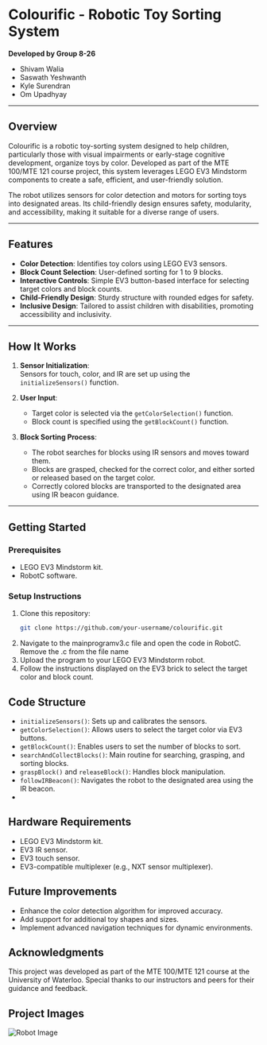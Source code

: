 # **Colourific - Robotic Toy Sorting System**

**Developed by Group 8-26**  
- Shivam Walia
- Saswath Yeshwanth   
- Kyle Surendran   
- Om Upadhyay  

---

## **Overview**  
Colourific is a robotic toy-sorting system designed to help children, particularly those with visual impairments or early-stage cognitive development, organize toys by color. Developed as part of the MTE 100/MTE 121 course project, this system leverages LEGO EV3 Mindstorm components to create a safe, efficient, and user-friendly solution.

The robot utilizes sensors for color detection and motors for sorting toys into designated areas. Its child-friendly design ensures safety, modularity, and accessibility, making it suitable for a diverse range of users.

---

## **Features**  
- **Color Detection**: Identifies toy colors using LEGO EV3 sensors.  
- **Block Count Selection**: User-defined sorting for 1 to 9 blocks.  
- **Interactive Controls**: Simple EV3 button-based interface for selecting target colors and block counts.  
- **Child-Friendly Design**: Sturdy structure with rounded edges for safety.  
- **Inclusive Design**: Tailored to assist children with disabilities, promoting accessibility and inclusivity.  

---

## **How It Works**  
1. **Sensor Initialization**:  
   Sensors for touch, color, and IR are set up using the `initializeSensors()` function.  

2. **User Input**:  
   - Target color is selected via the `getColorSelection()` function.  
   - Block count is specified using the `getBlockCount()` function.  

3. **Block Sorting Process**:  
   - The robot searches for blocks using IR sensors and moves toward them.  
   - Blocks are grasped, checked for the correct color, and either sorted or released based on the target color.  
   - Correctly colored blocks are transported to the designated area using IR beacon guidance.  

---

## **Getting Started**  
### **Prerequisites**  
- LEGO EV3 Mindstorm kit.  
- RobotC software.  

### **Setup Instructions**  
1. Clone this repository:  
   ```bash
   git clone https://github.com/your-username/colourific.git
2. Navigate to the mainprogramv3.c file and open the code in RobotC. Remove the .c from the file name
4. Upload the program to your LEGO EV3 Mindstorm robot.  
5. Follow the instructions displayed on the EV3 brick to select the target color and block count.

## **Code Structure**  

- `initializeSensors()`: Sets up and calibrates the sensors.  
- `getColorSelection()`: Allows users to select the target color via EV3 buttons.  
- `getBlockCount()`: Enables users to set the number of blocks to sort.  
- `searchAndCollectBlocks()`: Main routine for searching, grasping, and sorting blocks.  
- `graspBlock()` and `releaseBlock()`: Handles block manipulation.  
- `followIRBeacon()`: Navigates the robot to the designated area using the IR beacon.
- 
## **Hardware Requirements**  

- LEGO EV3 Mindstorm kit.  
- EV3 IR sensor.  
- EV3 touch sensor.  
- EV3-compatible multiplexer (e.g., NXT sensor multiplexer).  

## **Future Improvements**  

- Enhance the color detection algorithm for improved accuracy.  
- Add support for additional toy shapes and sizes.  
- Implement advanced navigation techniques for dynamic environments.  

## **Acknowledgments**  

This project was developed as part of the MTE 100/MTE 121 course at the University of Waterloo. Special thanks to our instructors and peers for their guidance and feedback.  

## **Project Images** 
![Robot Image](images/IMG_6213.HEIC)
